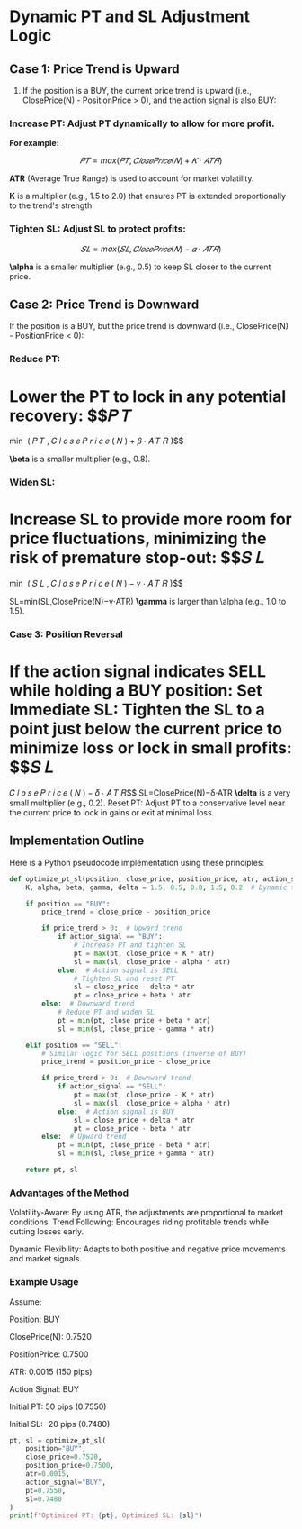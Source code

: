 # Dynamic PT and SL Adjustment Logic
## Case 1: Price Trend is Upward
1) If the position is a BUY, the current price trend is upward (i.e., ClosePrice(N) - PositionPrice > 0), and the action signal is also BUY:

### Increase PT: Adjust PT dynamically to allow for more profit. 

**For example:**

$$𝑃𝑇=max(𝑃𝑇,𝐶𝑙𝑜𝑠𝑒𝑃𝑟𝑖𝑐𝑒(𝑁)+𝐾⋅𝐴𝑇𝑅)$$


**ATR** (Average True Range) is used to account for market volatility.

**K** is a multiplier (e.g., 1.5 to 2.0) that ensures PT is extended proportionally to the trend's strength.


### Tighten SL: Adjust SL to protect profits:

$$𝑆𝐿=max⁡(𝑆𝐿,𝐶𝑙𝑜𝑠𝑒𝑃𝑟𝑖𝑐𝑒(𝑁)−𝛼⋅𝐴𝑇𝑅)$$

**\alpha** is a smaller multiplier (e.g., 0.5) to keep SL closer to the current price.

## Case 2: Price Trend is Downward
If the position is a BUY, but the price trend is downward (i.e., ClosePrice(N) - PositionPrice < 0):
### Reduce PT: 
Lower the PT to lock in any potential recovery:
$$𝑃
𝑇
=
min
⁡
(
𝑃
𝑇
,
𝐶
𝑙
𝑜
𝑠
𝑒
𝑃
𝑟
𝑖
𝑐
𝑒
(
𝑁
)
+
𝛽
⋅
𝐴
𝑇
𝑅
)$$

**\beta** is a smaller multiplier (e.g., 0.8).

### Widen SL: 
Increase SL to provide more room for price fluctuations, minimizing the risk of premature stop-out:
$$𝑆
𝐿
=
min
⁡
(
𝑆
𝐿
,
𝐶
𝑙
𝑜
𝑠
𝑒
𝑃
𝑟
𝑖
𝑐
𝑒
(
𝑁
)
−
𝛾
⋅
𝐴
𝑇
𝑅
)$$

SL=min(SL,ClosePrice(N)−γ⋅ATR)
**\gamma** is larger than \alpha (e.g., 1.0 to 1.5).
### Case 3: Position Reversal
If the action signal indicates SELL while holding a BUY position:
Set Immediate SL: Tighten the SL to a point just below the current price to minimize loss or lock in small profits:
$$𝑆
𝐿
=
𝐶
𝑙
𝑜
𝑠
𝑒
𝑃
𝑟
𝑖
𝑐
𝑒
(
𝑁
)
−
𝛿
⋅
𝐴
𝑇
𝑅$$
SL=ClosePrice(N)−δ⋅ATR
**\delta** is a very small multiplier (e.g., 0.2).
Reset PT: Adjust PT to a conservative level near the current price to lock in gains or exit at minimal loss.

## Implementation Outline
Here is a Python pseudocode implementation using these principles:

```python
def optimize_pt_sl(position, close_price, position_price, atr, action_signal, pt, sl):
    K, alpha, beta, gamma, delta = 1.5, 0.5, 0.8, 1.5, 0.2  # Dynamic tuning factors

    if position == "BUY":
        price_trend = close_price - position_price

        if price_trend > 0:  # Upward trend
            if action_signal == "BUY":
                # Increase PT and tighten SL
                pt = max(pt, close_price + K * atr)
                sl = max(sl, close_price - alpha * atr)
            else:  # Action signal is SELL
                # Tighten SL and reset PT
                sl = close_price - delta * atr
                pt = close_price + beta * atr
        else:  # Downward trend
            # Reduce PT and widen SL
            pt = min(pt, close_price + beta * atr)
            sl = min(sl, close_price - gamma * atr)

    elif position == "SELL":
        # Similar logic for SELL positions (inverse of BUY)
        price_trend = position_price - close_price

        if price_trend > 0:  # Downward trend
            if action_signal == "SELL":
                pt = max(pt, close_price - K * atr)
                sl = max(sl, close_price + alpha * atr)
            else:  # Action signal is BUY
                sl = close_price + delta * atr
                pt = close_price - beta * atr
        else:  # Upward trend
            pt = min(pt, close_price - beta * atr)
            sl = min(sl, close_price + gamma * atr)

    return pt, sl
```
### Advantages of the Method
Volatility-Aware: By using ATR, the adjustments are proportional to market conditions.
Trend Following: Encourages riding profitable trends while cutting losses early.

Dynamic Flexibility: Adapts to both positive and negative price movements and market signals.
### Example Usage
Assume:

Position: BUY

ClosePrice(N): 0.7520

PositionPrice: 0.7500

ATR: 0.0015 (150 pips)

Action Signal: BUY

Initial PT: 50 pips (0.7550)

Initial SL: -20 pips (0.7480)

```python
pt, sl = optimize_pt_sl(
    position="BUY",
    close_price=0.7520,
    position_price=0.7500,
    atr=0.0015,
    action_signal="BUY",
    pt=0.7550,
    sl=0.7480
)
print(f"Optimized PT: {pt}, Optimized SL: {sl}")
```
